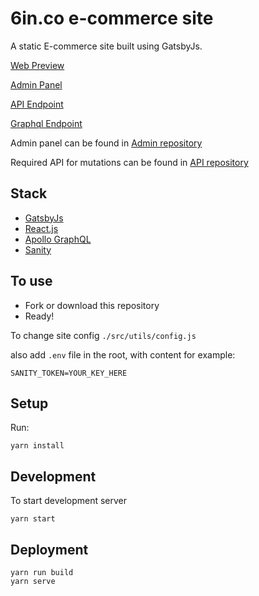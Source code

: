 # 6in.co e-commerce site

A static E-commerce site built using GatsbyJs.

[Web Preview](https://6in.netlify.com/)

[Admin Panel](https://sixin.sanity.studio/)

[API Endpoint](https://6in-api.now.sh/api)

[Graphql Endpoint](https://1noazxoy.api.sanity.io/v1/graphql/production/default)

Admin panel can be found in [Admin repository](https://github.com/gatsbyjs-ecommerce/admin)

Required API for mutations can be found in [API repository](https://github.com/gatsbyjs-ecommerce/api)

## Stack

- [GatsbyJs](https://www.gatsbyjs.org/)
- [React.js](https://reactjs.org/)
- [Apollo GraphQL](https://www.apollographql.com/)
- [Sanity](https://www.sanity.io/)

## To use

- Fork or download this repository
- Ready!

To change site config `./src/utils/config.js`

also add `.env` file in the root, with content for example:

```
SANITY_TOKEN=YOUR_KEY_HERE
```

## Setup

Run:

```
yarn install
```

## Development

To start development server

```
yarn start
```

## Deployment

```
yarn run build
yarn serve
```
